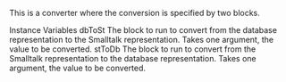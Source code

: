 This is a converter where the conversion is specified by two blocks.

Instance Variables
	dbToSt	<BlockClosure>	The block to run to convert from the database representation to the Smalltalk representation. Takes one argument, the value to be converted.
	stToDb	<BlockClosure>	The block to run to convert from the Smalltalk representation to the database representation. Takes one argument, the value to be converted.

